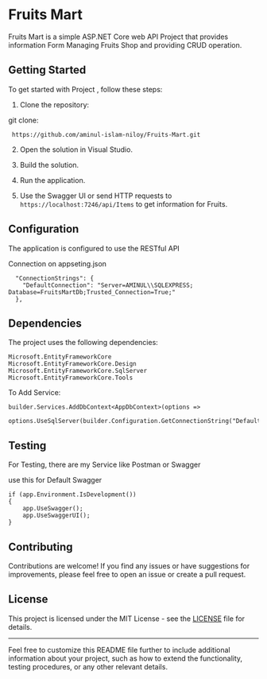 # Fruits Mart

Fruits Mart is a simple ASP.NET Core web API Project that provides information Form Managing Fruits Shop and providing CRUD operation.

## Getting Started

To get started with Project , follow these steps:

1. Clone the repository:

git clone:

```
 https://github.com/aminul-islam-niloy/Fruits-Mart.git
```

2. Open the solution in Visual Studio.

3. Build the solution.

4. Run the application.

5. Use the Swagger UI or send HTTP requests to `https://localhost:7246/api/Items` to get information for Fruits.

## Configuration

The application is configured to use the RESTful API

Connection on appseting.json

```
  "ConnectionStrings": {
    "DefaultConnection": "Server=AMINUL\\SQLEXPRESS; Database=FruitsMartDb;Trusted_Connection=True;"
  },
```

## Dependencies

The project uses the following dependencies:

```
Microsoft.EntityFrameworkCore
Microsoft.EntityFrameworkCore.Design
Microsoft.EntityFrameworkCore.SqlServer
Microsoft.EntityFrameworkCore.Tools
```

To Add Service:

```
builder.Services.AddDbContext<AppDbContext>(options =>
    options.UseSqlServer(builder.Configuration.GetConnectionString("DefaultConnection")));
```

## Testing

For Testing, there are my Service like Postman or Swagger

use this for Default Swagger

```
if (app.Environment.IsDevelopment())
{
    app.UseSwagger();
    app.UseSwaggerUI();
}
```

## Contributing

Contributions are welcome! If you find any issues or have suggestions for improvements, please feel free to open an issue or create a pull request.

## License

This project is licensed under the MIT License - see the [LICENSE](LICENSE) file for details.

---

Feel free to customize this README file further to include additional information about your project, such as how to extend the functionality, testing procedures, or any other relevant details.
